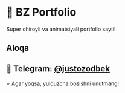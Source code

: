 # 🎨 BZ Portfolio
Super chiroyli va animatsiyali portfolio sayti!
## Aloqa
📱 Telegram: [@justozodbek](https://t.me/justozodbek)
---
⭐ Agar yoqsa, yulduzcha bosishni unutmang!
